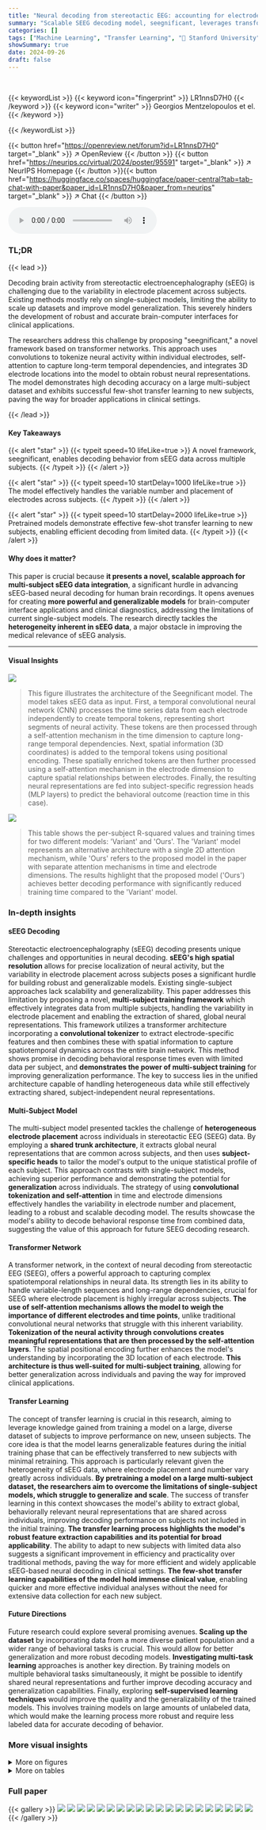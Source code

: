 ```yaml
---
title: "Neural decoding from stereotactic EEG: accounting for electrode variability across subjects"
summary: "Scalable SEEG decoding model, seegnificant, leverages transformers to decode behavior across subjects despite electrode variability, achieving high accuracy and transfer learning capability."
categories: []
tags: ["Machine Learning", "Transfer Learning", "🏢 Stanford University",]
showSummary: true
date: 2024-09-26
draft: false
---
```


<br>

{{< keywordList >}}
{{< keyword icon="fingerprint" >}} LR1nnsD7H0 {{< /keyword >}}
{{< keyword icon="writer" >}} Georgios Mentzelopoulos et el. {{< /keyword >}}
 
{{< /keywordList >}}

{{< button href="https://openreview.net/forum?id=LR1nnsD7H0" target="_blank" >}}
↗ OpenReview
{{< /button >}}
{{< button href="https://neurips.cc/virtual/2024/poster/95591" target="_blank" >}}
↗ NeurIPS Homepage
{{< /button >}}{{< button href="https://huggingface.co/spaces/huggingface/paper-central?tab=tab-chat-with-paper&paper_id=LR1nnsD7H0&paper_from=neurips" target="_blank" >}}
↗ Chat
{{< /button >}}



<audio controls>
    <source src="https://ai-paper-reviewer.com/LR1nnsD7H0/podcast.wav" type="audio/wav">
    Your browser does not support the audio element.
</audio>


### TL;DR


{{< lead >}}

Decoding brain activity from stereotactic electroencephalography (sEEG) is challenging due to the variability in electrode placement across subjects.  Existing methods mostly rely on single-subject models, limiting the ability to scale up datasets and improve model generalization. This severely hinders the development of robust and accurate brain-computer interfaces for clinical applications. 

The researchers address this challenge by proposing "seegnificant," a novel framework based on transformer networks.  This approach uses convolutions to tokenize neural activity within individual electrodes, self-attention to capture long-term temporal dependencies, and integrates 3D electrode locations into the model to obtain robust neural representations.  The model demonstrates high decoding accuracy on a large multi-subject dataset and exhibits successful few-shot transfer learning to new subjects, paving the way for broader applications in clinical settings.

{{< /lead >}}


#### Key Takeaways

{{< alert "star" >}}
{{< typeit speed=10 lifeLike=true >}} A novel framework, seegnificant, enables decoding behavior from sEEG data across multiple subjects. {{< /typeit >}}
{{< /alert >}}

{{< alert "star" >}}
{{< typeit speed=10 startDelay=1000 lifeLike=true >}} The model effectively handles the variable number and placement of electrodes across subjects. {{< /typeit >}}
{{< /alert >}}

{{< alert "star" >}}
{{< typeit speed=10 startDelay=2000 lifeLike=true >}} Pretrained models demonstrate effective few-shot transfer learning to new subjects, enabling efficient decoding from limited data. {{< /typeit >}}
{{< /alert >}}

#### Why does it matter?
This paper is crucial because **it presents a novel, scalable approach for multi-subject sEEG data integration**, a significant hurdle in advancing sEEG-based neural decoding for human brain recordings.  It opens avenues for creating **more powerful and generalizable models** for brain-computer interface applications and clinical diagnostics, addressing the limitations of current single-subject models.  The research directly tackles the **heterogeneity inherent in sEEG data**, a major obstacle in improving the medical relevance of sEEG analysis.

------
#### Visual Insights



![](https://ai-paper-reviewer.com/LR1nnsD7H0/figures_3_1.jpg)

> This figure illustrates the architecture of the Seegnificant model.  The model takes sEEG data as input.  First, a temporal convolutional neural network (CNN) processes the time series data from each electrode independently to create temporal tokens, representing short segments of neural activity. These tokens are then processed through a self-attention mechanism in the time dimension to capture long-range temporal dependencies.  Next, spatial information (3D coordinates) is added to the temporal tokens using positional encoding. These spatially enriched tokens are then further processed using a self-attention mechanism in the electrode dimension to capture spatial relationships between electrodes. Finally, the resulting neural representations are fed into subject-specific regression heads (MLP layers) to predict the behavioral outcome (reaction time in this case).





![](https://ai-paper-reviewer.com/LR1nnsD7H0/tables_9_1.jpg)

> This table shows the per-subject R-squared values and training times for two different models: 'Variant' and 'Ours'. The 'Variant' model represents an alternative architecture with a single 2D attention mechanism, while 'Ours' refers to the proposed model in the paper with separate attention mechanisms in time and electrode dimensions. The results highlight that the proposed model ('Ours') achieves better decoding performance with significantly reduced training time compared to the 'Variant' model.





### In-depth insights


#### sEEG Decoding
Stereotactic electroencephalography (sEEG) decoding presents unique challenges and opportunities in neural decoding.  **sEEG's high spatial resolution** allows for precise localization of neural activity, but the variability in electrode placement across subjects poses a significant hurdle for building robust and generalizable models.  Existing single-subject approaches lack scalability and generalizability. This paper addresses this limitation by proposing a novel, **multi-subject training framework** which effectively integrates data from multiple subjects, handling the variability in electrode placement and enabling the extraction of shared, global neural representations. This framework utilizes a transformer architecture incorporating a **convolutional tokenizer** to extract electrode-specific features and then combines these with spatial information to capture spatiotemporal dynamics across the entire brain network.  This method shows promise in decoding behavioral response times even with limited data per subject, and **demonstrates the power of multi-subject training** for improving generalization performance. The key to success lies in the unified architecture capable of handling heterogeneous data while still effectively extracting shared, subject-independent neural representations.

#### Multi-Subject Model
The multi-subject model presented tackles the challenge of **heterogeneous electrode placement** across individuals in stereotactic EEG (SEEG) data.  By employing a **shared trunk architecture**, it extracts global neural representations that are common across subjects, and then uses **subject-specific heads** to tailor the model's output to the unique statistical profile of each subject.  This approach contrasts with single-subject models, achieving superior performance and demonstrating the potential for **generalization** across individuals.  The strategy of using **convolutional tokenization and self-attention** in time and electrode dimensions effectively handles the variability in electrode number and placement, leading to a robust and scalable decoding model.  The results showcase the model's ability to decode behavioral response time from combined data, suggesting the value of this approach for future SEEG decoding research.

#### Transformer Network
A transformer network, in the context of neural decoding from stereotactic EEG (SEEG), offers a powerful approach to capturing complex spatiotemporal relationships in neural data.  Its strength lies in its ability to handle variable-length sequences and long-range dependencies, crucial for SEEG where electrode placement is highly irregular across subjects.  **The use of self-attention mechanisms allows the model to weigh the importance of different electrodes and time points**, unlike traditional convolutional neural networks that struggle with this inherent variability.  **Tokenization of the neural activity through convolutions creates meaningful representations that are then processed by the self-attention layers**. The spatial positional encoding further enhances the model's understanding by incorporating the 3D location of each electrode. **This architecture is thus well-suited for multi-subject training**, allowing for better generalization across individuals and paving the way for improved clinical applications.

#### Transfer Learning
The concept of transfer learning is crucial in this research, aiming to leverage knowledge gained from training a model on a large, diverse dataset of subjects to improve performance on new, unseen subjects.  The core idea is that the model learns generalizable features during the initial training phase that can be effectively transferred to new subjects with minimal retraining. This approach is particularly relevant given the heterogeneity of sEEG data, where electrode placement and number vary greatly across individuals. **By pretraining a model on a large multi-subject dataset, the researchers aim to overcome the limitations of single-subject models, which struggle to generalize and scale**.  The success of transfer learning in this context showcases the model's ability to extract global, behaviorally relevant neural representations that are shared across individuals, improving decoding performance on subjects not included in the initial training.  **The transfer learning process highlights the model's robust feature extraction capabilities and its potential for broad applicability**.  The ability to adapt to new subjects with limited data also suggests a significant improvement in efficiency and practicality over traditional methods, paving the way for more efficient and widely applicable sEEG-based neural decoding in clinical settings.  **The few-shot transfer learning capabilities of the model hold immense clinical value**, enabling quicker and more effective individual analyses without the need for extensive data collection for each new subject.

#### Future Directions
Future research could explore several promising avenues. **Scaling up the dataset** by incorporating data from a more diverse patient population and a wider range of behavioral tasks is crucial. This would allow for better generalization and more robust decoding models.  **Investigating multi-task learning** approaches is another key direction. By training models on multiple behavioral tasks simultaneously, it might be possible to identify shared neural representations and further improve decoding accuracy and generalization capabilities.  Finally, exploring **self-supervised learning techniques** would improve the quality and the generalizability of the trained models. This involves training models on large amounts of unlabeled data, which would make the learning process more robust and require less labeled data for accurate decoding of behavior.


### More visual insights

<details>
<summary>More on figures
</summary>


![](https://ai-paper-reviewer.com/LR1nnsD7H0/figures_6_1.jpg)

> This figure provides a visual overview of the behavioral experiment and the electrode placement used for the study. Panel A shows a schematic of the color change detection task, illustrating the different stages: pre-trial, stimulus, color-change delay, response, and response time. Panels B and C show the electrode placement projected onto the MNI brain template.  Panel B shows electrode locations in four example subjects, distinguishing between electrodes used for model training (red dots) and those excluded (gray dots).  Panel C shows electrodes from all subjects used in model training, providing a summary visualization of the data used in the study.


![](https://ai-paper-reviewer.com/LR1nnsD7H0/figures_7_1.jpg)

> This figure compares the decoding performance of single-subject models versus multi-subject models (A) and finetuned multi-subject models (B) for each subject. The size of the circles represents the number of trials for each subject, ordered from smallest to largest. It visually demonstrates that using multi-subject models improves decoding performance compared to single-subject models, and further enhancement can be achieved by finetuning the multi-subject model for each individual subject.


![](https://ai-paper-reviewer.com/LR1nnsD7H0/figures_7_2.jpg)

> This figure compares the decoding performance (R-squared) of single-subject models versus multi-subject models (A) and single-subject models versus finetuned multi-subject models (B) for each subject in the study. The size of the circles in the scatter plots represents the number of trials used for training. It shows that the multi-subject models generally outperform the single-subject models, and finetuning multi-subject models further boosts performance.


![](https://ai-paper-reviewer.com/LR1nnsD7H0/figures_8_1.jpg)

> This figure compares the performance of various baseline models (PCA + Wiener, PCA + Ridge, PCA + XGB, MLP, CNN + MLP, PCA + Lasso) with the proposed Seegnificant model.  The Seegnificant model is tested in several configurations: single-subject, multi-subject, multi-subject with fine-tuning, and single-subject with transfer learning. The results show that the multi-subject and transfer learning variants of Seegnificant outperform all baseline models, highlighting the benefits of the multi-subject training approach.


![](https://ai-paper-reviewer.com/LR1nnsD7H0/figures_8_2.jpg)

> Figure 6 presents the results of an ablation study evaluating the impact of different components of the proposed model on decoding performance. Panel (A) shows a bar graph comparing the performance of the full model with versions where various components (temporal attention, spatial positional encoding, spatial attention, and subject-specific regression heads) have been removed.  Panel (B) displays a scatter plot comparing the performance of the full multi-session, multi-subject model against a variant using a single 2D attention mechanism instead of separate temporal and spatial attention mechanisms.


![](https://ai-paper-reviewer.com/LR1nnsD7H0/figures_16_1.jpg)

> This figure shows a scatter plot comparing the decoding performance (R-squared) of a multi-subject model trained with spatial positional encoding against the same model trained without it, for each of the 21 subjects.  Each point represents a subject, with color indicating the number of electrodes used for that subject. The dashed line represents the line of equality (y = x).  The plot shows that the inclusion of spatial positional encoding has a variable effect on individual subjects, with some showing improvement and others showing no significant change in performance. A statistical test comparing the two sets of results is mentioned in the paper's appendix.


</details>




<details>
<summary>More on tables
</summary>


![](https://ai-paper-reviewer.com/LR1nnsD7H0/tables_16_1.jpg)
> This table shows the inference time of the multi-session, multi-subject model on two different machines: a commercial laptop and a server.  The results are given for both CPU and GPU, demonstrating the model's real-time applicability.

![](https://ai-paper-reviewer.com/LR1nnsD7H0/tables_17_1.jpg)
> This table presents the per-subject R-squared values achieved by the model using three different positional encoding schemes: the scheme proposed by Vaswani et al. [2017], a Fourier-based scheme using MNI coordinates, and the RBF-based scheme proposed in the paper.  The results show that the RBF-based scheme proposed in the paper performs comparably to the Fourier-based approach, and both significantly outperform the Vaswani et al. scheme.

</details>




### Full paper

{{< gallery >}}
<img src="https://ai-paper-reviewer.com/LR1nnsD7H0/1.png" class="grid-w50 md:grid-w33 xl:grid-w25" />
<img src="https://ai-paper-reviewer.com/LR1nnsD7H0/2.png" class="grid-w50 md:grid-w33 xl:grid-w25" />
<img src="https://ai-paper-reviewer.com/LR1nnsD7H0/3.png" class="grid-w50 md:grid-w33 xl:grid-w25" />
<img src="https://ai-paper-reviewer.com/LR1nnsD7H0/4.png" class="grid-w50 md:grid-w33 xl:grid-w25" />
<img src="https://ai-paper-reviewer.com/LR1nnsD7H0/5.png" class="grid-w50 md:grid-w33 xl:grid-w25" />
<img src="https://ai-paper-reviewer.com/LR1nnsD7H0/6.png" class="grid-w50 md:grid-w33 xl:grid-w25" />
<img src="https://ai-paper-reviewer.com/LR1nnsD7H0/7.png" class="grid-w50 md:grid-w33 xl:grid-w25" />
<img src="https://ai-paper-reviewer.com/LR1nnsD7H0/8.png" class="grid-w50 md:grid-w33 xl:grid-w25" />
<img src="https://ai-paper-reviewer.com/LR1nnsD7H0/9.png" class="grid-w50 md:grid-w33 xl:grid-w25" />
<img src="https://ai-paper-reviewer.com/LR1nnsD7H0/10.png" class="grid-w50 md:grid-w33 xl:grid-w25" />
<img src="https://ai-paper-reviewer.com/LR1nnsD7H0/11.png" class="grid-w50 md:grid-w33 xl:grid-w25" />
<img src="https://ai-paper-reviewer.com/LR1nnsD7H0/12.png" class="grid-w50 md:grid-w33 xl:grid-w25" />
<img src="https://ai-paper-reviewer.com/LR1nnsD7H0/13.png" class="grid-w50 md:grid-w33 xl:grid-w25" />
<img src="https://ai-paper-reviewer.com/LR1nnsD7H0/14.png" class="grid-w50 md:grid-w33 xl:grid-w25" />
<img src="https://ai-paper-reviewer.com/LR1nnsD7H0/15.png" class="grid-w50 md:grid-w33 xl:grid-w25" />
<img src="https://ai-paper-reviewer.com/LR1nnsD7H0/16.png" class="grid-w50 md:grid-w33 xl:grid-w25" />
<img src="https://ai-paper-reviewer.com/LR1nnsD7H0/17.png" class="grid-w50 md:grid-w33 xl:grid-w25" />
<img src="https://ai-paper-reviewer.com/LR1nnsD7H0/18.png" class="grid-w50 md:grid-w33 xl:grid-w25" />
<img src="https://ai-paper-reviewer.com/LR1nnsD7H0/19.png" class="grid-w50 md:grid-w33 xl:grid-w25" />
<img src="https://ai-paper-reviewer.com/LR1nnsD7H0/20.png" class="grid-w50 md:grid-w33 xl:grid-w25" />
{{< /gallery >}}